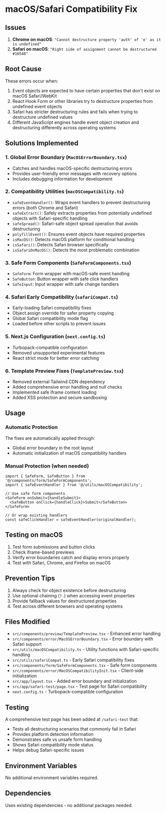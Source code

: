 # macOS/Safari Compatibility Fix

## Issues
1. **Chrome on macOS**: `"Cannot destructure property 'auth' of 'e' as it is undefined"`
2. **Safari on macOS**: `"Right side of assignment cannot be destructured #10548"`

## Root Cause
These errors occur when:
1. Event objects are expected to have certain properties that don't exist on macOS Safari/WebKit
2. React Hook Form or other libraries try to destructure properties from undefined event objects  
3. Safari has stricter destructuring rules and fails when trying to destructure undefined values
4. Different JavaScript engines handle event object creation and destructuring differently across operating systems

## Solutions Implemented

### 1. Global Error Boundary (`MacOSErrorBoundary.tsx`)
- Catches and handles macOS-specific destructuring errors
- Provides user-friendly error messages with recovery options
- Includes debugging information for development

### 2. Compatibility Utilities (`macOSCompatibility.ts`)
- `safeEventHandler()`: Wraps event handlers to prevent destructuring errors (both Chrome and Safari)
- `safeExtract()`: Safely extracts properties from potentially undefined objects with Safari-specific handling
- `safeSpread()`: Safari-safe object spread operation that avoids destructuring
- `polyfillEvent()`: Ensures event objects have required properties
- `isMacOS()`: Detects macOS platform for conditional handling
- `isSafari()`: Detects Safari browser specifically
- `isSafariOnMacOS()`: Detects the most problematic combination

### 3. Safe Form Components (`SafeFormComponents.tsx`)
- `SafeForm`: Form wrapper with macOS-safe event handling
- `SafeButton`: Button wrapper with safe click handlers
- `SafeInput`: Input wrapper with safe change handlers

### 4. Safari Early Compatibility (`safariCompat.ts`)
- Early-loading Safari compatibility fixes
- Object.assign override for safer property copying
- Global Safari compatibility mode flag
- Loaded before other scripts to prevent issues

### 5. Next.js Configuration (`next.config.ts`)
- Turbopack-compatible configuration
- Removed unsupported experimental features
- React strict mode for better error catching

### 6. Template Preview Fixes (`TemplatePreview.tsx`)
- Removed external Tailwind CDN dependency
- Added comprehensive error handling and null checks
- Implemented safe iframe content loading
- Added XSS protection and secure sandboxing

## Usage

### Automatic Protection
The fixes are automatically applied through:
- Global error boundary in the root layout
- Automatic initialization of macOS compatibility handlers

### Manual Protection (when needed)
```tsx
import { SafeForm, SafeButton } from '@/components/form/SafeFormComponents';
import { safeEventHandler } from '@/utils/macOSCompatibility';

// Use safe form components
<SafeForm onSubmit={handleSubmit}>
  <SafeButton onClick={handleClick}>Submit</SafeButton>
</SafeForm>

// Or wrap existing handlers
const safeClickHandler = safeEventHandler(originalHandler);
```

## Testing on macOS
1. Test form submissions and button clicks
2. Check iframe-based previews
3. Verify error boundaries catch and display errors properly
4. Test with Safari, Chrome, and Firefox on macOS

## Prevention Tips
1. Always check for object existence before destructuring
2. Use optional chaining (`?.`) when accessing event properties
3. Provide fallback values for destructured properties
4. Test across different browsers and operating systems

## Files Modified
- `src/components/preview/TemplatePreview.tsx` - Enhanced error handling
- `src/components/error/MacOSErrorBoundary.tsx` - Error boundary with Safari support
- `src/utils/macOSCompatibility.ts` - Utility functions with Safari-specific handling
- `src/utils/safariCompat.ts` - Early Safari compatibility fixes  
- `src/components/form/SafeFormComponents.tsx` - Safe form components
- `src/components/error/MacOSCompatibilityInit.tsx` - Client-side initialization
- `src/app/layout.tsx` - Added error boundary and initialization
- `src/app/safari-test/page.tsx` - Test page for Safari compatibility
- `next.config.ts` - Turbopack-compatible configuration

## Testing
A comprehensive test page has been added at `/safari-test` that:
- Tests all destructuring scenarios that commonly fail in Safari
- Provides platform detection information
- Demonstrates safe vs unsafe form handling
- Shows Safari compatibility mode status
- Helps debug Safari-specific issues

## Environment Variables
No additional environment variables required.

## Dependencies
Uses existing dependencies - no additional packages needed.
